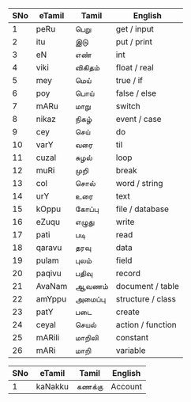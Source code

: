 | SNo  | eTamil  | Tamil  | English  |
|------|-------------|------------|--------------|
| 1  | peRu  | பெறு  | get / input  |
| 2  | itu  | இடு  | put / print  |
| 3  | eN  | எண்  | int  |
| 4  | viki  | விகிதம்  | float / real   |
| 5  | mey  | மெய்  | true  / if  |
| 6  | poy  | பொய்  | false / else  |
| 7  | mARu  | மாறு  | switch  |
| 8  | nikaz  | நிகழ்  | event / case  |
| 9  | cey  | செய்  | do  |
| 10  | varY  | வரை  | til  |
| 11  | cuzal  | சுழல்  | loop  |
| 12  | muRi  | முறி  | break  |
| 13  | col  | சொல்  | word / string  |
| 14  | urY  | உரை  | text  |
| 15  | kOppu  | கோப்பு  | file / database  |
| 16  | eZuqu  | எழுது  | write  |
| 17  | pati  | படி  | read  |
| 18  | qaravu  | தரவு  | data  |
| 19  | pulam  | புலம்  | field  |
| 20  | paqivu  | பதிவு  | record  |
| 21  | AvaNam  | ஆவணம்  | document / table  |
| 22  | amYppu  | அமைப்பு  | structure / class  |
| 23  | patY  | படை  | create  |
| 24  | ceyal  | செயல்  | action / function  |
| 25  | mARili  | மாறிலி  | constant  |
| 26  | mARi  | மாறி  | variable  |


| SNo  | eTamil  | Tamil  | English  |
|------|-------------|------------|--------------|
| 1  |  kaNakku  | கணக்கு  | Account  |
